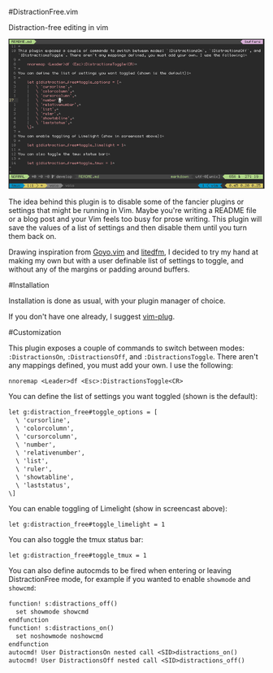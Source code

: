 #DistractionFree.vim

Distraction-free editing in vim

![screenshot](https://raw.githubusercontent.com/DanielFGray/DistractionFree.vim/master/screencast.gif)

The idea behind this plugin is to disable some of the fancier plugins or settings that might be running in Vim. Maybe you're writing a README file or a blog post and your Vim feels too busy for prose writing. This plugin will save the values of a list of settings and then disable them until you turn them back on.

Drawing inspiration from [Goyo.vim](https://github.com/junegunn/goyo.vim) and [litedfm](https://github.com/bilalq/lite-dfm), I decided to try my hand at making my own but with a user definable list of settings to toggle, and without any of the margins or padding around buffers.

#Installation

Installation is done as usual, with your plugin manager of choice.

If you don't have one already, I suggest [vim-plug](https://github.com/junegunn/vim-plug).

#Customization

This plugin exposes a couple of commands to switch between modes: `:DistractionsOn`, `:DistractionsOff`, and `:DistractionsToggle`. There aren't any mappings defined, you must add your own. I use the following:

``` vim
nnoremap <Leader>df <Esc>:DistractionsToggle<CR>
```

You can define the list of settings you want toggled (shown is the default):

``` vim
let g:distraction_free#toggle_options = [
  \ 'cursorline',
  \ 'colorcolumn',
  \ 'cursorcolumn',
  \ 'number',
  \ 'relativenumber',
  \ 'list',
  \ 'ruler',
  \ 'showtabline',
  \ 'laststatus',
\]
```

You can enable toggling of Limelight (show in screencast above):

``` vim
let g:distraction_free#toggle_limelight = 1
```

You can also toggle the tmux status bar:

``` vim
let g:distraction_free#toggle_tmux = 1
```

You can also define autocmds to be fired when entering or leaving DistractionFree mode, for example if you wanted to enable `showmode` and `showcmd`:

``` vim
function! s:distractions_off()
  set showmode showcmd
endfunction
function! s:distractions_on()
  set noshowmode noshowcmd
endfunction
autocmd! User DistractionsOn nested call <SID>distractions_on()
autocmd! User DistractionsOff nested call <SID>distractions_off()
```
